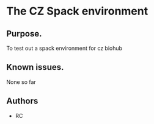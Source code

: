 # The CZ Spack environment


## Purpose.
To test out a spack environment for cz biohub


## Known issues. 

None so far

## Authors

* RC 
